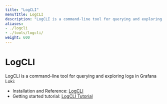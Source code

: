 ```yaml
---
title: "LogCLI"
menuTItle: LogCLI
description: "LogCLI is a command-line tool for querying and exploring logs in Grafana Loki."
aliases: 
- ./logcli
- ./tools/logcli/   
weight: 600
---
```


# LogCLI

LogCLI is a command-line tool for querying and exploring logs in Grafana Loki:

* Installation and Reference: [LogCLI](https://grafana.com/docs/loki/<LOKI_VERSION>/query/logcli/getting-started/)
* Getting started tutorial: [LogCLI Tutorial](https://grafana.com/docs/loki/<LOKI_VERSION>/query/logcli/logcli-tutorial)
